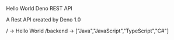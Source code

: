 Hello World Deno REST API

A Rest API created by Deno 1.0

/ -> Hello World
/backend -> ["Java","JavaScript","TypeScript","C#"]
